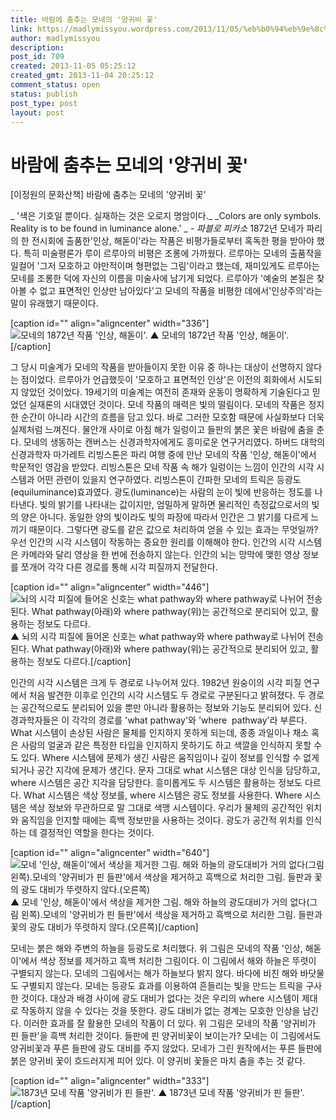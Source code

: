 ```yaml
---
title: 바람에 춤추는 모네의 '양귀비 꽃'
link: https://madlymissyou.wordpress.com/2013/11/05/%eb%b0%94%eb%9e%8c%ec%97%90-%ec%b6%a4%ec%b6%94%eb%8a%94-%eb%aa%a8%eb%84%a4%ec%9d%98-%ec%96%91%ea%b7%80%eb%b9%84-%ea%bd%83/
author: madlymissyou
description: 
post_id: 709
created: 2013-11-05 05:25:12
created_gmt: 2013-11-04 20:25:12
comment_status: open
status: publish
post_type: post
layout: post
---
```


# 바람에 춤추는 모네의 '양귀비 꽃'

[이정원의 문화산책] 바람에 춤추는 모네의 '양귀비 꽃' 

_ '색은 기호일 뿐이다. 실재하는 것은 오로지 명암이다._ _Colors are only symbols. Reality is to be found in luminance alone.' _ _- 파블로 피카소_ 1872년 모네가 파리의 한 전시회에 출품한'인상, 해돋이'라는 작품은 비평가들로부터 혹독한 평을 받아야 했다. 특히 미술평론가 루이 르루아의 비평은 조롱에 가까웠다. 르루아는 모네의 출품작을 일컬어 '그저 모호하고 야만적이며 형편없는 그림'이라고 했는데, 재미있게도 르루아는 모네를 조롱한 덕에 자신의 이름을 미술사에 남기게 되었다. 르루아가 '예술의 본질은 찾아볼 수 없고 표면적인 인상만 남아있다'고 모네의 작품을 비평한 데에서'인상주의'라는 말이 유래했기 때문이다. 

[caption id="" align="aligncenter" width="336"]![모네의 1872년 작품 '인상, 해돋이'. ](http://www.hellodd.com/data/photos/20131145/art_1383616458.jpg) ▲ 모네의 1872년 작품 '인상, 해돋이'.[/caption] 

그 당시 미술계가 모네의 작품을 받아들이지 못한 이유 중 하나는 대상이 선명하지 않다는 점이었다. 르루아가 언급했듯이 '모호하고 표면적인 인상'은 이전의 회화에서 시도되지 않았던 것이었다. 19세기의 미술계는 여전히 존재와 운동이 명확하게 기술된다고 믿었던 실재론의 시대였던 것이다. 모네 작품의 매력은 빛의 떨림이다. 모네의 작품은 정지한 순간이 아니라 시간의 흐름을 담고 있다. 바로 그러한 모호함 때문에 사실화보다 더욱 실제처럼 느껴진다. 물안개 사이로 아침 해가 일렁이고 들판의 붉은 꽃은 바람에 춤을 춘다. 모네의 생동하는 캔버스는 신경과학자에게도 흥미로운 연구거리였다. 하버드 대학의 신경과학자 마가레트 리빙스톤은 파리 여행 중에 만난 모네의 작품 '인상, 해돋이'에서 학문적인 영감을 받았다. 리빙스톤은 모네 작품 속 해가 일렁이는 느낌이 인간의 시각 시스템과 어떤 관련이 있을지 연구하였다. 리빙스톤이 간파한 모네의 트릭은 등광도(equiluminance)효과였다. 광도(luminance)는 사람의 눈이 빛에 반응하는 정도를 나타낸다. 빛의 밝기를 나타내는 값이지만, 엄밀하게 말하면 물리적인 측정값으로서의 빛의 양은 아니다. 동일한 양의 빛이라도 빛의 파장에 따라서 인간은 그 밝기를 다르게 느끼기 때문이다. 그렇다면 광도를 같은 값으로 처리하여 얻을 수 있는 효과는 무엇일까? 우선 인간의 시각 시스템이 작동하는 중요한 원리를 이해해야 한다. 인간의 시각 시스템은 카메라와 달리 영상을 한 번에 전송하지 않는다. 인간의 뇌는 망막에 맺힌 영상 정보를 쪼개어 각각 다른 경로를 통해 시각 피질까지 전달한다. 

[caption id="" align="aligncenter" width="446"]![뇌의 시각 피질에 들어온 신호는 what pathway와 where pathway로 나뉘어 전송된다. What pathway\(아래\)와 where pathway\(위\)는 공간적으로 분리되어 있고, 활용하는 정보도 다르다. ](http://www.hellodd.com/data/photos/20131145/art_1383616479.jpg) ▲ 뇌의 시각 피질에 들어온 신호는 what pathway와 where pathway로 나뉘어 전송된다. What pathway(아래)와 where pathway(위)는 공간적으로 분리되어 있고, 활용하는 정보도 다르다.[/caption] 

인간의 시각 시스템은 크게 두 경로로 나누어져 있다. 1982년 원숭이의 시각 피질 연구에서 처음 발견한 이후로 인간의 시각 시스템도 두 경로로 구분된다고 밝혀졌다. 두 경로는 공간적으로도 분리되어 있을 뿐만 아니라 활용하는 정보와 기능도 분리되어 있다. 신경과학자들은 이 각각의 경로를 'what pathway'와 'where  pathway'라 부른다. What 시스템이 손상된 사람은 물체를 인지하지 못하게 되는데, 종종 과일이나 채소 혹은 사람의 얼굴과 같은 특정한 타입을 인지하지 못하기도 하고 색깔을 인식하지 못할 수도 있다. Where 시스템에 문제가 생긴 사람은 움직임이나 깊이 정보를 인식할 수 없게 되거나 공간 지각에 문제가 생긴다. 문자 그대로 what 시스템은 대상 인식을 담당하고, where 시스템은 공간 지각을 담당한다. 흥미롭게도 두 시스템은 활용하는 정보도 다르다. What 시스템은 색상 정보를, where 시스템은 광도 정보를 사용한다. Where 시스템은 색상 정보와 무관하므로 말 그대로 색맹 시스템이다. 우리가 물체의 공간적인 위치와 움직임을 인지할 때에는 흑백 정보만을 사용하는 것이다. 광도가 공간적 위치를 인식하는 데 결정적인 역할을 한다는 것이다. 

[caption id="" align="aligncenter" width="640"]![모네 '인상, 해돋이'에서 색상을 제거한 그림. 해와 하늘의 광도대비가 거의 없다\(그림 왼쪽\).모네의 '양귀비가 핀 들판'에서 색상을 제거하고 흑백으로 처리한 그림. 들판과 꽃의 광도 대비가 뚜렷하지 않다.\(오른쪽\) ](http://www.hellodd.com/data/photos/20131145/art_1383617114.jpg) ▲ 모네 '인상, 해돋이'에서 색상을 제거한 그림. 해와 하늘의 광도대비가 거의 없다(그림 왼쪽).모네의 '양귀비가 핀 들판'에서 색상을 제거하고 흑백으로 처리한 그림. 들판과 꽃의 광도 대비가 뚜렷하지 않다.(오른쪽)[/caption] 

모네는 붉은 해와 주변의 하늘을 등광도로 처리했다. 위 그림은 모네의 작품 '인상, 해돋이'에서 색상 정보를 제거하고 흑백 처리한 그림이다. 이 그림에서 해와 하늘은 뚜렷이 구별되지 않는다. 모네의 그림에서는 해가 하늘보다 밝지 않다. 바다에 비친 해와 바닷물도 구별되지 않는다. 모네는 등광도 효과를 이용하여 흔들리는 빛을 만드는 트릭을 구사한 것이다. 대상과 배경 사이에 광도 대비가 없다는 것은 우리의 where 시스템이 제대로 작동하지 않을 수 있다는 것을 뜻한다. 광도 대비가 없는 경계는 모호한 인상을 남긴다. 이러한 효과를 잘 활용한 모네의 작품이 더 있다. 위 그림은 모네의 작품 '양귀비가 핀 들판'을 흑백 처리한 것이다. 들판에 핀 양귀비꽃이 보이는가? 모네는 이 그림에서도 양귀비꽃과 푸른 들판에 광도 대비를 주지 않았다. 모네가 그린 원작에서는 푸른 들판에 붉은 양귀비 꽃이 흐드러지게 피어 있다. 이 양귀비 꽃들은 마치 춤을 추는 것 같다. 

[caption id="" align="aligncenter" width="333"]![1873년 모네 작품 '양귀비가 핀 들판'. ](http://www.hellodd.com/data/photos/20131145/art_1383616578.jpg) ▲ 1873년 모네 작품 '양귀비가 핀 들판'.[/caption]